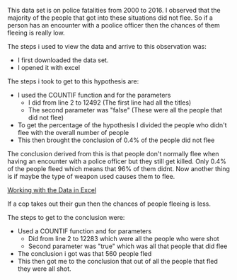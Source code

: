 This data set is on police fatalities from 2000 to 2016.
I observed that the majority of the people that got into these situations did not flee.
So if a person has an encounter with a poolice officer then the chances of them fleeing is really low.

The steps i used to view the data and arrive to this observation was:
- I first downloaded the data set.
- I opened it with excel

The steps i took to get to this hypothesis are:
- I used the COUNTIF function and for the parameters
  -  I did from line 2 to 12492 (The first line had all the titles)
  -  The second parameter was "false" (These were all the people that did not flee)
- To get the percentage of the hypothesis I divided the people who didn't flee with the overall number of people
- This then brought the conclusion of 0.4% of the people did not flee

The conclusion derived from this is that people don't normally flee when having an encounter with a police officer but they still get killed. Only 0.4% of the people fleed which means that 96% of them didnt. Now another thing is if maybe the type of weapon used causes them to flee.


[Working with the Data in Excel](https://github.com/wendyhielo/Data-Sets/blob/main/Screen%20Shot%202021-07-26%20at%206.16.05%20PM.png)


If a cop takes out their gun then the chances of people fleeing is less. 

The steps to get to the conclusion were: 
- Used a COUNTIF function and for parameters
  - Did from line 2 to 12283 which were all the people who were shot
  - Second parameter was "true" which was all that people that did flee
- The conclusion i got was that 560 people fled 
- This then got me to the conclusion that out of all the people that fled they were all shot.

